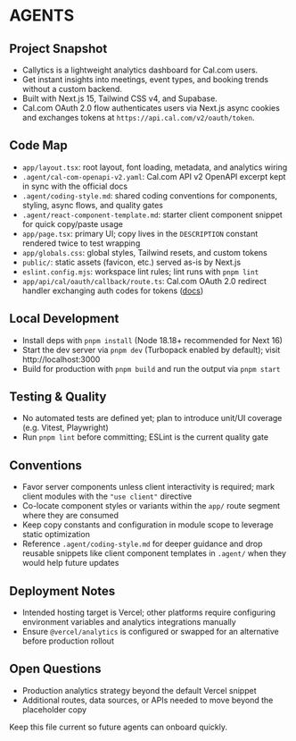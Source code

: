 # AGENTS

## Project Snapshot
- Callytics is a lightweight analytics dashboard for Cal.com users.
- Get instant insights into meetings, event types, and booking trends without a custom backend.
- Built with Next.js 15, Tailwind CSS v4, and Supabase.
- Cal.com OAuth 2.0 flow authenticates users via Next.js async cookies and exchanges tokens at `https://api.cal.com/v2/oauth/token`.

## Code Map
- `app/layout.tsx`: root layout, font loading, metadata, and analytics wiring
- `.agent/cal-com-openapi-v2.yaml`: Cal.com API v2 OpenAPI excerpt kept in sync with the official docs
- `.agent/coding-style.md`: shared coding conventions for components, styling, async flows, and quality gates
- `.agent/react-component-template.md`: starter client component snippet for quick copy/paste usage
- `app/page.tsx`: primary UI; copy lives in the `DESCRIPTION` constant rendered twice to test wrapping
- `app/globals.css`: global styles, Tailwind resets, and custom tokens
- `public/`: static assets (favicon, etc.) served as-is by Next.js
- `eslint.config.mjs`: workspace lint rules; lint runs with `pnpm lint`
- `app/api/cal/oauth/callback/route.ts`: Cal.com OAuth 2.0 redirect handler exchanging auth codes for tokens ([docs](https://cal.com/docs/api-reference/v2/oauth-clients/))

## Local Development
- Install deps with `pnpm install` (Node 18.18+ recommended for Next 16)
- Start the dev server via `pnpm dev` (Turbopack enabled by default); visit http://localhost:3000
- Build for production with `pnpm build` and run the output via `pnpm start`

## Testing & Quality
- No automated tests are defined yet; plan to introduce unit/UI coverage (e.g. Vitest, Playwright)
- Run `pnpm lint` before committing; ESLint is the current quality gate

## Conventions
- Favor server components unless client interactivity is required; mark client modules with the `"use client"` directive
- Co-locate component styles or variants within the `app/` route segment where they are consumed
- Keep copy constants and configuration in module scope to leverage static optimization
- Reference `.agent/coding-style.md` for deeper guidance and drop reusable snippets like client component templates in `.agent/` when they would help future updates

## Deployment Notes
- Intended hosting target is Vercel; other platforms require configuring environment variables and analytics integrations manually
- Ensure `@vercel/analytics` is configured or swapped for an alternative before production rollout

## Open Questions
- Production analytics strategy beyond the default Vercel snippet
- Additional routes, data sources, or APIs needed to move beyond the placeholder copy

Keep this file current so future agents can onboard quickly.
